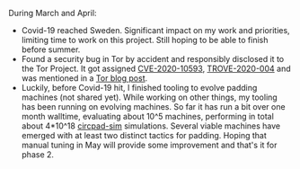 During March and April:
- Covid-19 reached Sweden. Significant impact on my work and priorities,
  limiting time to work on this project. Still hoping to be able to finish
  before summer.
- Found a security bug in Tor by accident and responsibly disclosed it to the
  Tor Project. It got assigned
  [CVE-2020-10593](https://nvd.nist.gov/vuln/detail/CVE-2020-10593),
  [TROVE-2020-004](https://trac.torproject.org/projects/tor/ticket/33619) and was
  mentioned in a [Tor blog
  post](https://blog.torproject.org/new-releases-03510-0419-0427).
- Luckily, before Covid-19 hit, I finished tooling to evolve padding machines
  (not shared yet). While working on other things, my tooling has been running
  on evolving machines. So far it has run a bit over one month walltime,
  evaluating about 10^5 machines, performing in total about 4*10^18
  [circpad-sim](https://github.com/pylls/circpad-sim) simulations. Several
  viable machines have emerged with at least two distinct tactics for padding.
  Hoping that manual tuning in May will provide some improvement and that's it
  for phase 2.
